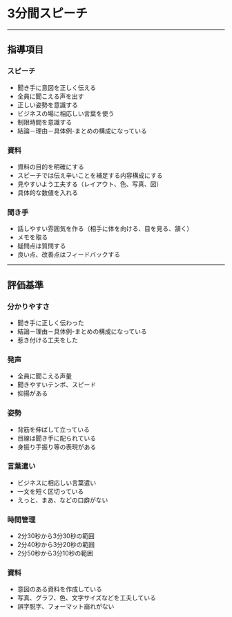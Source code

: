 # 3分間スピーチ

---

## 指導項目

### スピーチ

* 聞き手に意図を正しく伝える
* 全員に聞こえる声を出す
* 正しい姿勢を意識する
* ビジネスの場に相応しい言葉を使う
* 制限時間を意識する
* 結論－理由－具体例-まとめの構成になっている

### 資料

* 資料の目的を明確にする
* スピーチでは伝え辛いことを補足する内容構成にする
* 見やすいよう工夫する（レイアウト、色、写真、図）
* 具体的な数値を入れる

### 聞き手

* 話しやすい雰囲気を作る（相手に体を向ける、目を見る、頷く）
* メモを取る
* 疑問点は質問する
* 良い点、改善点はフィードバックする

---

## 評価基準

### 分かりやすさ

* 聞き手に正しく伝わった
* 結論－理由－具体例-まとめの構成になっている
* 惹き付ける工夫をした

### 発声

* 全員に聞こえる声量
* 聞きやすいテンポ、スピード
* 抑揚がある

### 姿勢

* 背筋を伸ばして立っている
* 目線は聞き手に配られている
* 身振り手振り等の表現がある

### 言葉遣い

* ビジネスに相応しい言葉遣い
* 一文を短く区切っている
* えっと、まあ、などの口癖がない

### 時間管理

* 2分30秒から3分30秒の範囲
* 2分40秒から3分20秒の範囲
* 2分50秒から3分10秒の範囲

### 資料

* 意図のある資料を作成している
* 写真、グラフ、色、文字サイズなどを工夫している
* 誤字脱字、フォーマット崩れがない
